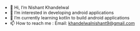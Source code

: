 - 👋 Hi, I’m Nishant Khandelwal
- 👀 I’m interested in developing android applications
- 🌱 I’m currently learning kotlin to build android applications
- 📫 How to reach me :
Email: khandelwalnishant9@gmail.com

<!---
Nishant-Khandelwal25/Nishant-Khandelwal25 is a ✨ special ✨ repository because its `README.md` (this file) appears on your GitHub profile.
You can click the Preview link to take a look at your changes.
--->
